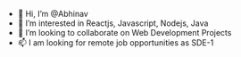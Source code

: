 - 👋 Hi, I’m @Abhinav
- 👀 I’m interested in Reactjs, Javascript, Nodejs, Java
- 💞️ I’m looking to collaborate on Web Development Projects
- 📫 I am looking for remote job opportunities as SDE-1
